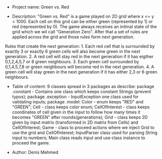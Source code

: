 * Project name: Green vs. Red

* Description: 
"Green vs. Red" is a game played on 2D grid where x <= y < 1000.
Each cell on this grid can be either green (represented by 1) or red (represented by 0). The game always
receives an initinal state of the grid which we wil call "Generation Zero". After that a set of rules are 
applied across the grid and those rules form next generation.

Rules that create the next generation:
    1. Each red cell that is surrounded by exactly 3 or exactly 6 green cells will also become green in
    the next generation.
    2. A red cell will stay red in the next generation if it has eigther 0,1,2,4,5,7 or 8 green
    neighbours.
    3. Each green cell surrounded by 0,1,4,5,7,8 or green neighbours will become red in the next
    generation.
    4. A green cell will stay green in the next generation if it has either 2,3 or 6 green neighbours.
    
* Table of content: 
9 classes spread in 3 packages as describe:
package .constant - Contains one class which keeps constant Strings (prevent typos);
package .exception - InputException one class used for validating inputs; 
package .model:
    Color - enum keeps "RED" and "GREEN";
    Cell - class keeps color enum;
    CellOfInterest - class keeps coordinates of cell given in the input to follow how many times it becomes "GREEN"
    after rounds(generations);
    Grid - class keeps 2D given by input matrix (transformed in 2D matrix from Cells) and CellOfInterest;
    Game - class to proceed actions where we inject Grid to use the grid and CellOfInterest;
InputParser class used for parsing String input to numbers;
Main class reads input and use class instance to proceed the game.

* Author: Denis Mehmed
     
